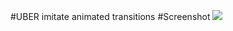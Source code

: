 #UBER imitate animated transitions
#Screenshot
![](https://https://github.com/geng199200/AnimatedTransitions/master/examples_image/sucess@2x.png) 



